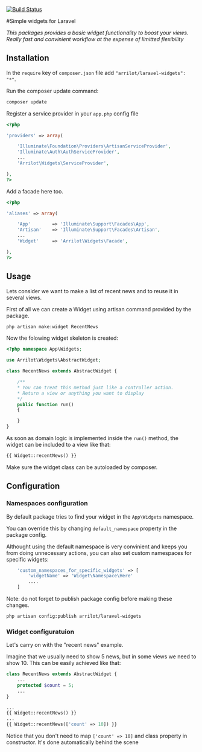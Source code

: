 [![Build Status](https://travis-ci.org/Arrilot/laravel-widgets.svg?branch=master)](https://travis-ci.org/Arrilot/laravel-widgets)

#Simple widgets for Laravel

*This packages provides a basic widget functionality to boost your views. Really fast and convinient workflow at the expense of limitted flexibility*

## Installation

In the `require` key of `composer.json` file add `"arrilot/laravel-widgets": "*"`.

Run the composer update command:

```bash
composer update
```

Register a service provider in your `app.php` config file

```php
<?php

'providers' => array(

    'Illuminate\Foundation\Providers\ArtisanServiceProvider',
    'Illuminate\Auth\AuthServiceProvider',
    ...
    'Arrilot\Widgets\ServiceProvider',

),
?>
```

Add a facade here too.

```php
<?php

'aliases' => array(

    'App'        => 'Illuminate\Support\Facades\App',
    'Artisan'    => 'Illuminate\Support\Facades\Artisan',
    ...
    'Widget'     => 'Arrilot\Widgets\Facade',

),
?>
```

## Usage

Lets consider we want to make a list of recent news and to reuse it in several views.

First of all we can create a Widget using artisan command provided by the package.
```bash
php artisan make:widget RecentNews
```

Now the folowing widget skeleton is created:
```php
<?php namespace App\Widgets;

use Arrilot\Widgets\AbstractWidget;

class RecentNews extends AbstractWidget {

    /**
    * You can treat this method just like a controller action.
    * Return a view or anything you want to display
    */
	public function run()
	{

	}
}
```

As soon as domain logic is implemented inside the `run()` method, the widget can be included to a view like that:
```php
{{ Widget::recentNews() }}
```
Make sure the widget class can be autoloaded by composer.

## Configuration

### Namespaces configuration
By default package tries to find your widget in the ```App\Widgets``` namespace.

You can override this by changing `default_namespace` property in the package config.

Althought using the default namespace is very convinient and keeps you from doing unnecessary actions, you can also set custom namespaces for specific widgets:
```php
    'custom_namespaces_for_specific_widgets' => [
        'widgetName' => 'Widget\Namespace\Here'
        ....
    ]
```

Note: do not forget to publish package config before making these changes.
```bash
php artisan config:publish arrilot/laravel-widgets
```

### Widget configuratuion

Let's carry on with the "recent news" example.

Imagine that we usually need to show 5 news, but in some views we need to show 10.
This can be easily achieved like that:

```php
class RecentNews extends AbstractWidget {
    ...
    protected $count = 5;
    ...
}

...
{{ Widget::recentNews() }}
...
{{ Widget::recentNews(['count' => 10]) }}
```
Notice that you don't need to map `['count' => 10]` and class property in constructor. It's done automatically behind the scene
